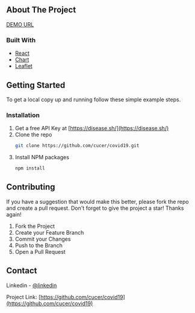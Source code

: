 <!-- ABOUT THE PROJECT -->

## About The Project

<p align="left"><a href="https://cucer.github.io/covid19/" target="_blank">DEMO URL</a></p>

### Built With

- [React](https://reactjs.org)
- [Chart](https://www.chartjs.org)
- [Leaflet](https://leafletjs.com)

<!-- GETTING STARTED -->

## Getting Started

To get a local copy up and running follow these simple example steps.

### Installation

1. Get a free API Key at [https://disease.sh/](https://disease.sh/)
2. Clone the repo
   ```sh
   git clone https://github.com/cucer/covid19.git
   ```
3. Install NPM packages
   ```sh
   npm install
   ```

<!-- CONTRIBUTING -->

## Contributing

If you have a suggestion that would make this better, please fork the repo and create a pull request.
Don't forget to give the project a star! Thanks again!

1. Fork the Project
2. Create your Feature Branch
3. Commit your Changes
4. Push to the Branch
5. Open a Pull Request

<!-- CONTACT -->

## Contact

Linkedin - [@linkedin](https://www.linkedin.com/in/cagatayucer/)

Project Link: [https://github.com/cucer/covid19](https://github.com/cucer/covid19)
